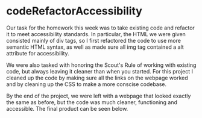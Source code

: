 # codeRefactorAccessibility

Our task for the homework this week was to take existing code and refactor it to meet accessibility standards. In particular, the HTML we were given consisted mainly of div tags, so I first refactored the code to use more semantic HTML syntax, as well as made sure all img tag contained a alt attribute for accessibility. 

We were also tasked with honoring the Scout's Rule of working with existing code, but always leaving it cleaner than when you started. For this project I cleaned up the code by making sure all the links on the webpage worked and by cleaning up the CSS to make a more conscise codebase. 

By the end of the project, we were left with a webpage that looked exactly the same as before, but the code was much cleaner, functioning and accessible. The final product can be seen below.
